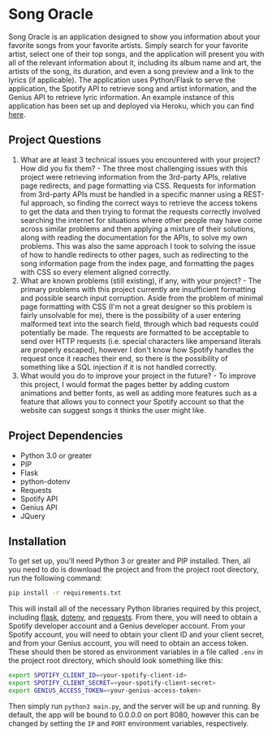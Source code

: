 Song Oracle
===========

Song Oracle is an application designed to show you information about your favorite songs from your favorite artists. Simply search for your favorite artist, select one of their top songs, and the application will present you with all of the relevant information about it, including its album name and art, the artists of the song, its duration, and even a song preview and a link to the lyrics (if applicable). The application uses Python/Flask to serve the application, the Spotify API to retrieve song and artist information, and the Genius API to retrieve lyric information. An example instance of this application has been set up and deployed via Heroku, which you can find [here](https://boiling-hollows-64005.herokuapp.com/).

Project Questions
-----------------
1. What are at least 3 technical issues you encountered with your project? How did you fix them? - The three most challenging issues with this project were retrieving information from the 3rd-party APIs, relative page redirects, and page formatting via CSS. Requests for information from 3rd-party APIs must be handled in a specific manner using a REST-ful approach, so finding the correct ways to retrieve the access tokens to get the data and then trying to format the requests correctly involved searching the internet for situations where other people may have come across similar problems and then applying a mixture of their solutions, along with reading the documentation for the APIs, to solve my own problems. This was also the same approach I took to solving the issue of how to handle redirects to other pages, such as redirecting to the song information page from the index page, and formatting the pages with CSS so every element aligned correctly.
2. What are known problems (still existing), if any, with your project? - The primary problems with this project currently are insufficient formatting and possible search input corruption. Aside from the problem of minimal page formatting with CSS (I'm not a great designer so this problem is fairly unsolvable for me), there is the possibility of a user entering malformed text into the search field, through which bad requests could potentially be made. The requests are formatted to be acceptable to send over HTTP requests (i.e. special characters like ampersand literals are properly escaped), however I don't know how Spotify handles the request once it reaches their end, so there is the possibility of something like a SQL injection if it is not handled correctly.
3. What would you do to improve your project in the future? - To improve this project, I would format the pages better by adding custom animations and better fonts, as well as adding more features such as a feature that allows you to connect your Spotify account so that the website can suggest songs it thinks the user might like.

Project Dependencies
--------------------
- Python 3.0 or greater
- PIP
- Flask
- python-dotenv
- Requests
- Spotify API
- Genius API
- JQuery

Installation
------------
To get set up, you'll need Python 3 or greater and PIP installed. Then, all you need to do is download the project and from the project root directory, run the following command:

```bash
pip install -r requirements.txt
```

This will install all of the necessary Python libraries required by this project, including [flask](https://flask.palletsprojects.com/en/2.0.x/), [dotenv](https://github.com/theskumar/python-dotenv), and [requests](https://docs.python-requests.org/en/latest/). From there, you will need to obtain a Spotify developer account and a Genius developer account. From your Spotify account, you will need to obtain your client ID and your client secret, and from your Genius account, you will need to obtain an access token. These should then be stored as environment variables in a file called `.env` in the project root directory, which should look something like this:

```bash
export SPOTIFY_CLIENT_ID=<your-spotify-client-id>
export SPOTIFY_CLIENT_SECRET=<your-spotify-client-secret>
export GENIUS_ACCESS_TOKEN=<your-genius-access-token>
```

Then simply run `python3 main.py`, and the server will be up and running. By default, the app will be bound to 0.0.0.0 on port 8080, however this can be changed by setting the `IP` and `PORT` environment variables, respectively.